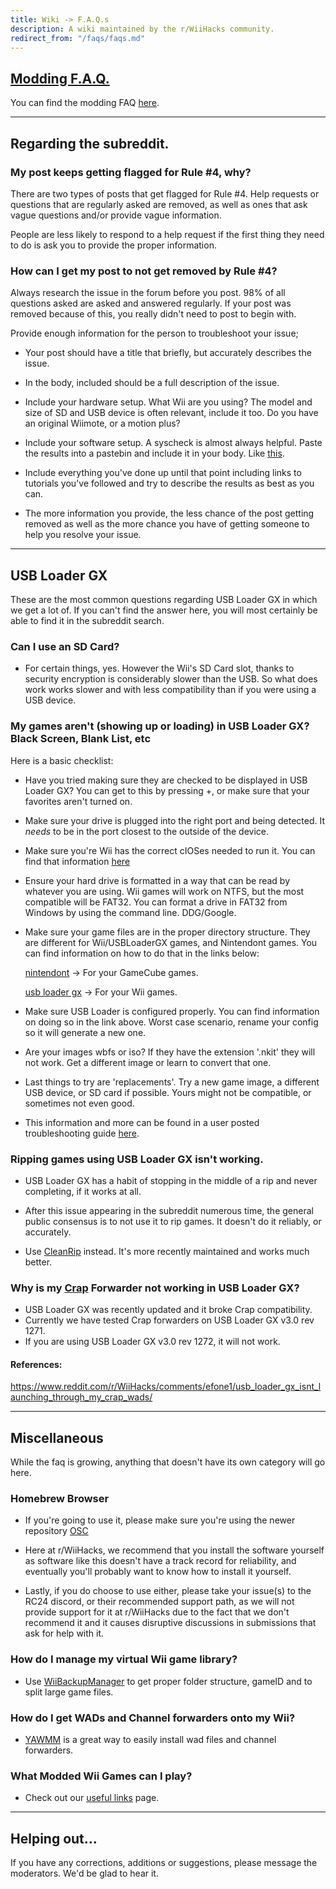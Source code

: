 ```yaml
---
title: Wiki -> F.A.Q.s
description: A wiki maintained by the r/WiiHacks community.
redirect_from: "/faqs/faqs.md"
---
```


## [Modding F.A.Q.](./modding.md)

  You can find the modding FAQ [here](./modding.md).

----

## Regarding the subreddit.

### My post keeps getting flagged for Rule #4, why?

  There are two types of posts that get flagged for Rule #4. Help requests or questions that are regularly asked are removed, as well as ones that ask vague questions and/or provide vague information.

  People are less likely to respond to a help request if the first thing they need to do is ask you to provide the proper information.

### How can I get my post to not get removed by Rule #4?

  Always research the issue in the forum before you post. 98% of all questions asked are asked and answered regularly. If your post was removed because of this, you really didn't need to post to begin with.

  Provide enough information for the person to troubleshoot your issue;

  * Your post should have a title that briefly, but accurately describes the issue.
  
  * In the body, included should be a full description of the issue.
  
  * Include your hardware setup. What Wii are you using? The model and size of SD and USB device is often relevant, include it too. Do you have an original Wiimote, or a motion plus?
  
  * Include your software setup. A syscheck is almost always helpful. Paste the results into a pastebin and include it in your body. Like [this](https://pastebin.com/agpxtvXz).
  
  * Include everything you've done up until that point including links to tutorials you've followed and try to describe the results as best as you can.
  
  * The more information you provide, the less chance of the post getting removed as well as the more chance you have of getting someone to help you resolve your issue.

----

## USB Loader GX

  These are the most common questions regarding USB Loader GX in which we get a lot of. If you can't find the answer here, you will most certainly be able to find it in the subreddit search.

### Can I use an SD Card?

  * For certain things, yes. However the Wii's SD Card slot, thanks to security encryption is considerably slower than the USB. So what does work works slower and with less compatibility than if you were using a USB device.

### My games aren't (showing up or loading) in USB Loader GX? Black Screen, Blank List, etc

  Here is a basic checklist:

  * Have you tried making sure they are checked to be displayed in USB Loader GX? You can get to this by pressing +, or make sure that your favorites aren't turned on.

  * Make sure your drive is plugged into the right port and being detected. It *needs* to be in the port closest to the outside of the device.
  
  * Make sure you're Wii has the correct cIOSes needed to run it. You can find that information [here](https://wii.guide/cios)
  
  * Ensure your hard drive is formatted in a way that can be read by whatever you are using. Wii games will work on NTFS, but the most compatible will be FAT32. You can format a drive in FAT32 from Windows by using the command line. DDG/Google.
  
  * Make sure your game files are in the proper directory structure. They are different for Wii/USBLoaderGX games, and Nintendont games. You can find information on how to do that in the links below:

    [nintendont](https://github.com/FIX94/Nintendont) -> For your GameCube games.

    [usb loader gx](https://sourceforge.net/p/usbloadergx/wiki/Installation/) -> For your Wii games.

  * Make sure USB Loader is configured properly. You can find information on doing so in the link above. Worst case scenario, rename your config so it will generate a new one.

  * Are your images wbfs or iso? If they have the extension '.nkit' they will not work. Get a different image or learn to convert that one.
  
  * Last things to try are 'replacements'. Try a new game image, a different USB device, or SD card if possible. Yours might not be compatible, or sometimes not even good.
  
  * This information and more can be found in a user posted troubleshooting guide [here](https://www.reddit.com/r/WiiHacks/comments/dnfb81/usb_loader_gx_troubleshooting_guide/).

### Ripping games using USB Loader GX isn't working.

  * USB Loader GX has a habit of stopping in the middle of a rip and never completing, if it works at all.

  * After this issue appearing in the subreddit numerous time, the general public consensus is to not use it to rip games. It doesn't do it reliably, or accurately.
  
  * Use [CleanRip](https://github.com/emukidid/cleanrip) instead. It's more recently maintained and works much better.

### Why is my [Crap](https://sites.google.com/site/completesg/backup-launchers/usb/crap) Forwarder not working in USB Loader GX?

  * USB Loader GX was recently updated and it broke Crap compatibility. 
  * Currently we have tested Crap forwarders on USB Loader GX v3.0 rev 1271.
  * If you are using USB Loader GX v3.0 rev 1272, it will not work.

#### References:

  https://www.reddit.com/r/WiiHacks/comments/efone1/usb_loader_gx_isnt_launching_through_my_crap_wads/

----

## Miscellaneous

  While the faq is growing, anything that doesn't have its own category will go here.
  
### Homebrew Browser

  * If you're going to use it, please make sure you're using the newer repository [OSC](https://oscwii.org)
  
  * Here at r/WiiHacks, we recommend that you install the software yourself as software like this doesn't have a track record for reliability, and eventually you'll probably want to know how to install it yourself.

  * Lastly, if you do choose to use either, please take your issue(s) to the RC24 discord, or their recommended support path, as we will not provide support for it at r/WiiHacks due to the fact that we don't recommend it and it causes disruptive discussions in submissions that ask for help with it.

### How do I manage my virtual Wii game library?

  * Use [WiiBackupManager](http://www.wiibackupmanager.co.uk/WiiBackupManager_Build78.html) to get proper folder structure, gameID and to split large game files.

### How do I get WADs and Channel forwarders onto my Wii?

  * [YAWMM](https://github.com/FIX94/Some-YAWMM-Mod) is a great way to easily install wad files and channel forwarders.

### What Modded Wii Games can I play?

  * Check out our [useful links](https://www.wiihacks.org/links) page.

----

## Helping out...

If you have any corrections, additions or suggestions, please message the moderators. We'd be glad to hear it.
